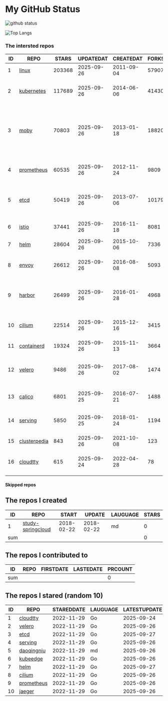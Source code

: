 # My GitHub Status

<img src="https://github-readme-stats-1.yihong0618.vercel.app/api?username=daoqingniu&show_icons=true&&&hide_title=true&count_private=true" alt="github status" />

![Top Langs](https://github-readme-stats-1.yihong0618.vercel.app/api/top-langs/?username=daoqingniu&layout=compact)

<!--START_SECTION:github_repos-->
### The intersted repos
| ID |                              REPO                               | STARS  | UPDATEDAT  | CREATEDAT  | FORKSCOUNT |                                                DESCRIPTIONS                                                |
|----|-----------------------------------------------------------------|--------|------------|------------|------------|------------------------------------------------------------------------------------------------------------|
|  1 | [linux](https://github.com/torvalds/linux)                      | 203368 | 2025-09-26 | 2011-09-04 |      57907 | Linux kernel source tree                                                                                   |
|  2 | [kubernetes](https://github.com/kubernetes/kubernetes)          | 117689 | 2025-09-26 | 2014-06-06 |      41430 | Production-Grade Container Scheduling and Management                                                       |
|  3 | [moby](https://github.com/moby/moby)                            |  70803 | 2025-09-26 | 2013-01-18 |      18820 | The Moby Project - a collaborative project for the container ecosystem to assemble container-based systems |
|  4 | [prometheus](https://github.com/prometheus/prometheus)          |  60535 | 2025-09-26 | 2012-11-24 |       9809 | The Prometheus monitoring system and time series database.                                                 |
|  5 | [etcd](https://github.com/etcd-io/etcd)                         |  50419 | 2025-09-26 | 2013-07-06 |      10179 | Distributed reliable key-value store for the most critical data of a distributed system                    |
|  6 | [istio](https://github.com/istio/istio)                         |  37441 | 2025-09-26 | 2016-11-18 |       8081 | Connect, secure, control, and observe services.                                                            |
|  7 | [helm](https://github.com/helm/helm)                            |  28604 | 2025-09-26 | 2015-10-06 |       7336 | The Kubernetes Package Manager                                                                             |
|  8 | [envoy](https://github.com/envoyproxy/envoy)                    |  26612 | 2025-09-26 | 2016-08-08 |       5093 | Cloud-native high-performance edge/middle/service proxy                                                    |
|  9 | [harbor](https://github.com/goharbor/harbor)                    |  26499 | 2025-09-26 | 2016-01-28 |       4968 | An open source trusted cloud native registry project that stores, signs, and scans content.                |
| 10 | [cilium](https://github.com/cilium/cilium)                      |  22514 | 2025-09-26 | 2015-12-16 |       3415 | eBPF-based Networking, Security, and Observability                                                         |
| 11 | [containerd](https://github.com/containerd/containerd)          |  19324 | 2025-09-26 | 2015-11-13 |       3664 | An open and reliable container runtime                                                                     |
| 12 | [velero](https://github.com/vmware-tanzu/velero)                |   9486 | 2025-09-26 | 2017-08-02 |       1474 | Backup and migrate Kubernetes applications and their persistent volumes                                    |
| 13 | [calico](https://github.com/projectcalico/calico)               |   6801 | 2025-09-25 | 2016-07-21 |       1488 | Cloud native networking and network security                                                               |
| 14 | [serving](https://github.com/knative/serving)                   |   5850 | 2025-09-25 | 2018-01-24 |       1194 | Kubernetes-based, scale-to-zero, request-driven compute                                                    |
| 15 | [clusterpedia](https://github.com/clusterpedia-io/clusterpedia) |    843 | 2025-09-26 | 2021-10-08 |        123 | The Encyclopedia of Kubernetes clusters                                                                    |
| 16 | [cloudtty](https://github.com/cloudtty/cloudtty)                |    615 | 2025-09-24 | 2022-04-28 |         78 | A Friendly Kubernetes CloudShell (Web Terminal) !                                                          |



#### Skipped repos
<!--END_SECTION:github_repos-->

<!--START_SECTION:my_github-->
## The repos I created
| ID  |                                 REPO                                 |   START    |   UPDATE   | LAUGUAGE | STARS |
|-----|----------------------------------------------------------------------|------------|------------|----------|-------|
|   1 | [study-springcloud](https://github.com/daoqingniu/study-springcloud) | 2018-02-22 | 2018-02-22 | md       |     0 |
| sum |                                                                      |            |            |          |     0 |

## The repos I contributed to
| ID  | REPO | FIRSTDATE | LASTEDATE | PRCOUNT |
|-----|------|-----------|-----------|---------|
| sum |      |           |           |       0 |

## The repos I stared (random 10)
| ID |                          REPO                          | STAREDDATE | LAUGUAGE | LATESTUPDATE |
|----|--------------------------------------------------------|------------|----------|--------------|
|  1 | [cloudtty](https://github.com/cloudtty/cloudtty)       | 2022-11-29 | Go       | 2025-09-24   |
|  2 | [velero](https://github.com/vmware-tanzu/velero)       | 2022-11-29 | Go       | 2025-09-26   |
|  3 | [etcd](https://github.com/etcd-io/etcd)                | 2022-11-29 | Go       | 2025-09-27   |
|  4 | [serving](https://github.com/knative/serving)          | 2022-11-29 | Go       | 2025-09-26   |
|  5 | [daoqingniu](https://github.com/daoqingniu/daoqingniu) | 2022-11-29 | md       | 2025-09-26   |
|  6 | [kubeedge](https://github.com/kubeedge/kubeedge)       | 2022-11-29 | Go       | 2025-09-26   |
|  7 | [helm](https://github.com/helm/helm)                   | 2022-11-29 | Go       | 2025-09-27   |
|  8 | [cilium](https://github.com/cilium/cilium)             | 2022-11-29 | Go       | 2025-09-26   |
|  9 | [prometheus](https://github.com/prometheus/prometheus) | 2022-11-29 | Go       | 2025-09-26   |
| 10 | [jaeger](https://github.com/jaegertracing/jaeger)      | 2022-11-29 | Go       | 2025-09-26   |

<!--END_SECTION:my_github-->
